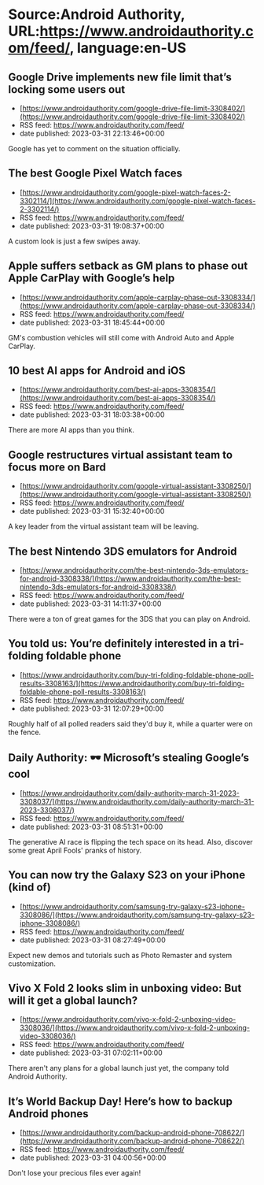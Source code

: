 # Source:Android Authority, URL:https://www.androidauthority.com/feed/, language:en-US

## Google Drive implements new file limit that’s locking some users out
 - [https://www.androidauthority.com/google-drive-file-limit-3308402/](https://www.androidauthority.com/google-drive-file-limit-3308402/)
 - RSS feed: https://www.androidauthority.com/feed/
 - date published: 2023-03-31 22:13:46+00:00

Google has yet to comment on the situation officially.

## The best Google Pixel Watch faces
 - [https://www.androidauthority.com/google-pixel-watch-faces-2-3302114/](https://www.androidauthority.com/google-pixel-watch-faces-2-3302114/)
 - RSS feed: https://www.androidauthority.com/feed/
 - date published: 2023-03-31 19:08:37+00:00

A custom look is just a few swipes away.

## Apple suffers setback as GM plans to phase out Apple CarPlay with Google’s help
 - [https://www.androidauthority.com/apple-carplay-phase-out-3308334/](https://www.androidauthority.com/apple-carplay-phase-out-3308334/)
 - RSS feed: https://www.androidauthority.com/feed/
 - date published: 2023-03-31 18:45:44+00:00

GM's combustion vehicles will still come with Android Auto and Apple CarPlay.

## 10 best AI apps for Android and iOS
 - [https://www.androidauthority.com/best-ai-apps-3308354/](https://www.androidauthority.com/best-ai-apps-3308354/)
 - RSS feed: https://www.androidauthority.com/feed/
 - date published: 2023-03-31 18:03:38+00:00

There are more AI apps than you think.

## Google restructures virtual assistant team to focus more on Bard
 - [https://www.androidauthority.com/google-virtual-assistant-3308250/](https://www.androidauthority.com/google-virtual-assistant-3308250/)
 - RSS feed: https://www.androidauthority.com/feed/
 - date published: 2023-03-31 15:32:40+00:00

A key leader from the virtual assistant team will be leaving.

## The best Nintendo 3DS emulators for Android
 - [https://www.androidauthority.com/the-best-nintendo-3ds-emulators-for-android-3308338/](https://www.androidauthority.com/the-best-nintendo-3ds-emulators-for-android-3308338/)
 - RSS feed: https://www.androidauthority.com/feed/
 - date published: 2023-03-31 14:11:37+00:00

There were a ton of great games for the 3DS that you can play on Android.

## You told us: You’re definitely interested in a tri-folding foldable phone
 - [https://www.androidauthority.com/buy-tri-folding-foldable-phone-poll-results-3308163/](https://www.androidauthority.com/buy-tri-folding-foldable-phone-poll-results-3308163/)
 - RSS feed: https://www.androidauthority.com/feed/
 - date published: 2023-03-31 12:07:29+00:00

Roughly half of all polled readers said they'd buy it, while a quarter were on the fence.

## Daily Authority: 🕶️ Microsoft’s stealing Google’s cool
 - [https://www.androidauthority.com/daily-authority-march-31-2023-3308037/](https://www.androidauthority.com/daily-authority-march-31-2023-3308037/)
 - RSS feed: https://www.androidauthority.com/feed/
 - date published: 2023-03-31 08:51:31+00:00

The generative AI race is flipping the tech space on its head. Also, discover some great April Fools' pranks of history.

## You can now try the Galaxy S23 on your iPhone (kind of)
 - [https://www.androidauthority.com/samsung-try-galaxy-s23-iphone-3308086/](https://www.androidauthority.com/samsung-try-galaxy-s23-iphone-3308086/)
 - RSS feed: https://www.androidauthority.com/feed/
 - date published: 2023-03-31 08:27:49+00:00

Expect new demos and tutorials such as Photo Remaster and system customization.

## Vivo X Fold 2 looks slim in unboxing video: But will it get a global launch?
 - [https://www.androidauthority.com/vivo-x-fold-2-unboxing-video-3308036/](https://www.androidauthority.com/vivo-x-fold-2-unboxing-video-3308036/)
 - RSS feed: https://www.androidauthority.com/feed/
 - date published: 2023-03-31 07:02:11+00:00

There aren't any plans for a global launch just yet, the company told Android Authority.

## It’s World Backup Day! Here’s how to backup Android phones
 - [https://www.androidauthority.com/backup-android-phone-708622/](https://www.androidauthority.com/backup-android-phone-708622/)
 - RSS feed: https://www.androidauthority.com/feed/
 - date published: 2023-03-31 04:00:56+00:00

Don't lose your precious files ever again!

